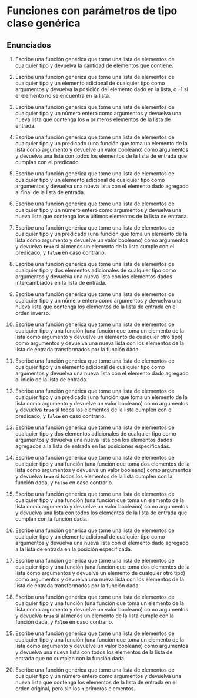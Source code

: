 # Funciones con parámetros de tipo clase genérica

## Enunciados

1. Escribe una función genérica que tome una lista de elementos de cualquier tipo y devuelva la cantidad de elementos que contiene.

2. Escribe una función genérica que tome una lista de elementos de cualquier tipo y un elemento adicional de cualquier tipo como argumentos y devuelva la posición del elemento dado en la lista, o -1 si el elemento no se encuentra en la lista.
3. Escribe una función genérica que tome una lista de elementos de cualquier tipo y un número entero como argumentos y devuelva una nueva lista que contenga los **`n`** primeros elementos de la lista de entrada.
4. Escribe una función genérica que tome una lista de elementos de cualquier tipo y un predicado (una función que toma un elemento de la lista como argumento y devuelve un valor booleano) como argumentos y devuelva una lista con todos los elementos de la lista de entrada que cumplan con el predicado.
5. Escribe una función genérica que tome una lista de elementos de cualquier tipo y un elemento adicional de cualquier tipo como argumentos y devuelva una nueva lista con el elemento dado agregado al final de la lista de entrada.
6. Escribe una función genérica que tome una lista de elementos de cualquier tipo y un número entero como argumentos y devuelva una nueva lista que contenga los **`n`** últimos elementos de la lista de entrada.
7. Escribe una función genérica que tome una lista de elementos de cualquier tipo y un predicado (una función que toma un elemento de la lista como argumento y devuelve un valor booleano) como argumentos y devuelva **`true`** si al menos un elemento de la lista cumple con el predicado, y **`false`** en caso contrario.
8. Escribe una función genérica que tome una lista de elementos de cualquier tipo y dos elementos adicionales de cualquier tipo como argumentos y devuelva una nueva lista con los elementos dados intercambiados en la lista de entrada.
9. Escribe una función genérica que tome una lista de elementos de cualquier tipo y un número entero como argumentos y devuelva una nueva lista que contenga los elementos de la lista de entrada en el orden inverso.
10. Escribe una función genérica que tome una lista de elementos de cualquier tipo y una función (una función que toma un elemento de la lista como argumento y devuelve un elemento de cualquier otro tipo) como argumentos y devuelva una nueva lista con los elementos de la lista de entrada transformados por la función dada.
11. Escribe una función genérica que tome una lista de elementos de cualquier tipo y un elemento adicional de cualquier tipo como argumentos y devuelva una nueva lista con el elemento dado agregado al inicio de la lista de entrada.
12. Escribe una función genérica que tome una lista de elementos de cualquier tipo y un predicado (una función que toma un elemento de la lista como argumento y devuelve un valor booleano) como argumentos y devuelva **`true`** si todos los elementos de la lista cumplen con el predicado, y **`false`** en caso contrario.
13. Escribe una función genérica que tome una lista de elementos de cualquier tipo y dos elementos adicionales de cualquier tipo como argumentos y devuelva una nueva lista con los elementos dados agregados a la lista de entrada en las posiciones especificadas.
14. Escribe una función genérica que tome una lista de elementos de cualquier tipo y una función (una función que toma dos elementos de la lista como argumentos y devuelve un valor booleano) como argumentos y devuelva **`true`** si todos los elementos de la lista cumplen con la función dada, y **`false`** en caso contrario.
15. Escribe una función genérica que tome una lista de elementos de cualquier tipo y una función (una función que toma un elemento de la lista como argumento y devuelve un valor booleano) como argumentos y devuelva una lista con todos los elementos de la lista de entrada que cumplan con la función dada.
16. Escribe una función genérica que tome una lista de elementos de cualquier tipo y un elemento adicional de cualquier tipo como argumentos y devuelva una nueva lista con el elemento dado agregado a la lista de entrada en la posición especificada.
17. Escribe una función genérica que tome una lista de elementos de cualquier tipo y una función (una función que toma dos elementos de la lista como argumentos y devuelve un elemento de cualquier otro tipo) como argumentos y devuelva una nueva lista con los elementos de la lista de entrada transformados por la función dada.
18. Escribe una función genérica que tome una lista de elementos de cualquier tipo y una función (una función que toma un elemento de la lista como argumento y devuelve un valor booleano) como argumentos y devuelva **`true`** si al menos un elemento de la lista cumple con la función dada, y **`false`** en caso contrario.
19. Escribe una función genérica que tome una lista de elementos de cualquier tipo y una función (una función que toma un elemento de la lista como argumento y devuelve un valor booleano) como argumentos y devuelva una nueva lista con todos los elementos de la lista de entrada que no cumplan con la función dada.
20. Escribe una función genérica que tome una lista de elementos de cualquier tipo y un número entero como argumentos y devuelva una nueva lista que contenga los elementos de la lista de entrada en el orden original, pero sin los **`n`** primeros elementos.
